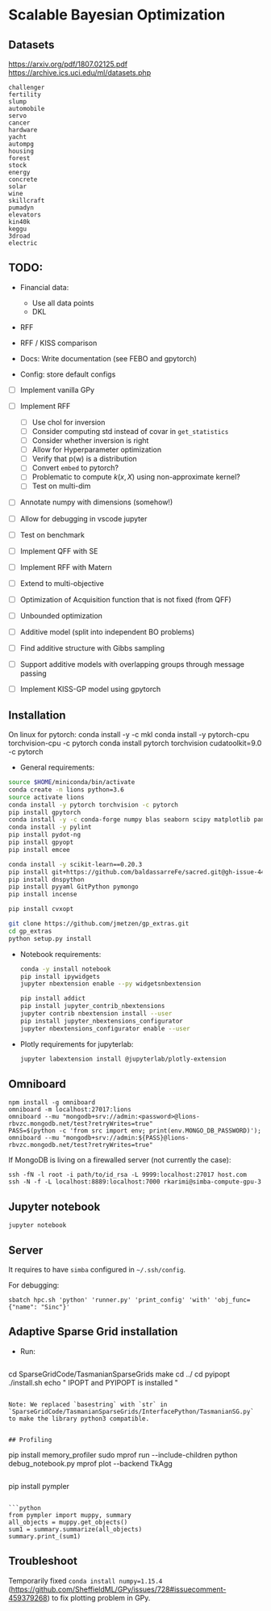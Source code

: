 # Scalable Bayesian Optimization

## Datasets

https://arxiv.org/pdf/1807.02125.pdf
https://archive.ics.uci.edu/ml/datasets.php

```
challenger
fertility
slump
automobile
servo
cancer
hardware
yacht
autompg
housing
forest
stock
energy
concrete
solar
wine
skillcraft
pumadyn
elevators
kin40k
keggu
3droad
electric
```


## TODO:

- Financial data:
  - Use all data points
  - DKL

- RFF
- RFF / KISS comparison
- Docs: Write documentation (see FEBO and gpytorch)
- Config: store default configs

- [ ] Implement vanilla GPy
- [ ] Implement RFF
  - [ ] Use chol for inversion
  - [ ] Consider computing std instead of covar in `get_statistics`
  - [ ] Consider whether inversion is right
  - [ ] Allow for Hyperparameter optimization
  - [ ] Verify that p(w) is a distribution
  - [ ] Convert `embed` to pytorch?
  - [ ] Problematic to compute $k(x,X)$ using non-approximate 
  kernel?
  - [ ] Test on multi-dim
- [ ] Annotate numpy with dimensions (somehow!)
- [ ] Allow for debugging in vscode jupyter
- [ ] Test on benchmark
- [ ] Implement QFF with SE
- [ ] Implement RFF with Matern
- [ ] Extend to multi-objective
- [ ] Optimization of Acquisition function that is not fixed (from QFF)
- [ ] Unbounded optimization
- [ ] Additive model (split into independent BO problems)
- [ ] Find additive structure with Gibbs sampling
- [ ] Support additive models with overlapping groups through message passing

- [ ] Implement KISS-GP model using gpytorch


## Installation

On linux for pytorch:
conda install -y -c mkl
conda install -y pytorch-cpu torchvision-cpu -c pytorch
conda install pytorch torchvision cudatoolkit=9.0 -c pytorch

- General requirements:
```bash
source $HOME/miniconda/bin/activate
conda create -n lions python=3.6
source activate lions
conda install -y pytorch torchvision -c pytorch
pip install gpytorch
conda install -y -c conda-forge numpy blas seaborn scipy matplotlib pandas gpy
conda install -y pylint
pip install pydot-ng
pip install gpyopt
pip install emcee

conda install -y scikit-learn==0.20.3
pip install git+https://github.com/baldassarreFe/sacred.git@gh-issue-442
pip install dnspython
pip install pyyaml GitPython pymongo
pip install incense

pip install cvxopt

git clone https://github.com/jmetzen/gp_extras.git
cd gp_extras
python setup.py install 
```

- Notebook requirements:
  ```bash
  conda -y install notebook
  pip install ipywidgets
  jupyter nbextension enable --py widgetsnbextension

  pip install addict
  pip install jupyter_contrib_nbextensions
  jupyter contrib nbextension install --user
  pip install jupyter_nbextensions_configurator
  jupyter nbextensions_configurator enable --user
  ```

- Plotly requirements for jupyterlab:  
  ```bash
  jupyter labextension install @jupyterlab/plotly-extension
  ```

## Omniboard

```
npm install -g omniboard
omniboard -m localhost:27017:lions
omniboard --mu "mongodb+srv://admin:<password>@lions-rbvzc.mongodb.net/test?retryWrites=true"
PASS=$(python -c 'from src import env; print(env.MONGO_DB_PASSWORD)'); omniboard --mu "mongodb+srv://admin:${PASS}@lions-rbvzc.mongodb.net/test?retryWrites=true"
```

If MongoDB is living on a firewalled server (not currently the case):
```
ssh -fN -l root -i path/to/id_rsa -L 9999:localhost:27017 host.com
ssh -N -f -L localhost:8889:localhost:7000 rkarimi@simba-compute-gpu-3
```

## Jupyter notebook

```
jupyter notebook
```

## Server

It requires to have `simba` configured in `~/.ssh/config`.

For debugging:
```
sbatch hpc.sh 'python' 'runner.py' 'print_config' 'with' 'obj_func={"name": "Sinc"}'
```

## Adaptive Sparse Grid installation

- Run:
  ```
cd SparseGridCode/TasmanianSparseGrids
make
cd ../
cd pyipopt
./install.sh
echo " IPOPT and PYIPOPT is installed "
  ```

Note: We replaced `basestring` with `str` in `SparseGridCode/TasmanianSparseGrids/InterfacePython/TasmanianSG.py` to make the library python3 compatible.


## Profiling

```
pip install memory_profiler
sudo mprof run --include-children python debug_notebook.py
mprof plot --backend TkAgg
```

```
pip install pympler
```

```python
from pympler import muppy, summary
all_objects = muppy.get_objects()
sum1 = summary.summarize(all_objects)
summary.print_(sum1)
```


## Troubleshoot

  Temporarily fixed `conda install numpy=1.15.4` (https://github.com/SheffieldML/GPy/issues/728#issuecomment-459379268) to fix plotting problem in GPy.
